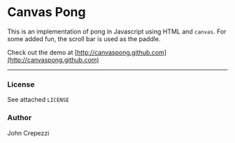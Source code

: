 # Canvas Pong

This is an implementation of pong in Javascript using HTML and `canvas`.  For some added fun, the scroll bar is used as the paddle.

Check out the demo at [http://canvaspong.github.com](http://canvaspong.github.com)

---

### License

See attached `LICENSE`

### Author

John Crepezzi
